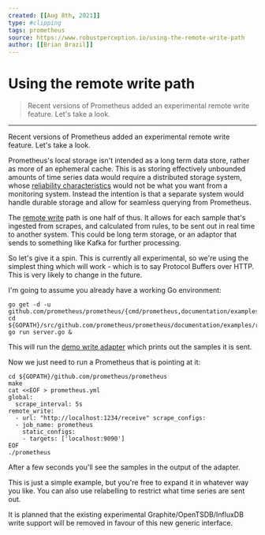 ```yaml
---
created: [[Aug 8th, 2021]]
type: #clipping
tags: prometheus 
source: https://www.robustperception.io/using-the-remote-write-path
author: [[Brian Brazil]] 
---
```

# Using the remote write path

> Recent versions of Prometheus added an experimental remote write feature. Let's take a look.

---
Recent versions of Prometheus added an experimental remote write feature. Let's take a look.

Prometheus's local storage isn't intended as a long term data store, rather as more of an ephemeral cache. This is as storing effectively unbounded amounts of time series data would require a distributed storage system, whose [reliability characteristics](https://www.robustperception.io/monitoring-without-consensus/) would not be what you want from a monitoring system. Instead the intention is that a separate system would handle durable storage and allow for seamless querying from Prometheus.

The [remote write](https://prometheus.io/docs/operating/configuration/#%3Cremote_write%3E) path is one half of thus. It allows for each sample that's ingested from scrapes, and calculated from rules, to be sent out in real time to another system. This could be long term storage, or an adaptor that sends to something like Kafka for further processing.

So let's give it a spin. This is currently all experimental, so we're using the simplest thing which will work - which is to say Protocol Buffers over HTTP. This is very likely to change in the future.

I'm going to assume you already have a working Go environment:

```shell
go get -d -u github.com/prometheus/prometheus/{cmd/prometheus,documentation/examples/remote_storage/example_write_adapter}
cd ${GOPATH}/src/github.com/prometheus/prometheus/documentation/examples/remote_storage/example_write_adapter
go run server.go &
```
This will run the [demo write adapter](https://github.com/prometheus/prometheus/blob/master/documentation/examples/remote_storage/example_write_adapter/server.go) which prints out the samples it is sent.

Now we just need to run a Prometheus that is pointing at it:

```shell
cd ${GOPATH}/github.com/prometheus/prometheus
make
cat <<EOF > prometheus.yml
global:
  scrape_interval: 5s
remote_write:
  - url: "http://localhost:1234/receive" scrape_configs:
  - job_name: prometheus
    static_configs:
    - targets: ['localhost:9090']
EOF
./prometheus
```

After a few seconds you'll see the samples in the output of the adapter.

This is just a simple example, but you're free to expand it in whatever way you like. You can also use relabelling to restrict what time series are sent out.

It is planned that the existing experimental Graphite/OpenTSDB/InfluxDB write support will be removed in favour of this new generic interface.

